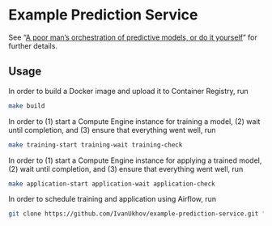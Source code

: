 # Example Prediction Service

See “[A poor man’s orchestration of predictive models, or do it
yourself][article]” for further details.

## Usage

In order to build a Docker image and upload it to Container Registry, run

```bash
make build
```

In order to (1) start a Compute Engine instance for training a model, (2) wait
until completion, and (3) ensure that everything went well, run

```bash
make training-start training-wait training-check
```

In order to (1) start a Compute Engine instance for applying a trained model,
(2) wait until completion, and (3) ensure that everything went well, run

```bash
make application-start application-wait application-check
```

In order to schedule training and application using Airflow, run

```bash
git clone https://github.com/IvanUkhov/example-prediction-service.git "${AIRFLOW_HOME}/dags"
```

[article]: https://blog.ivanukhov.com/2019/07/01/orchestration.html
